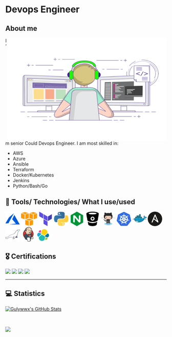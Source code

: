 # Devops Engineer 


## About me

<img align="right" src="images/gifs/coder3.gif" width="500" height="320" />

I’m senior Could Devops Engineer. I am most skilled in:

- AWS
- Azure
- Ansible
- Terraform
- Docker/Kubernetes
- Jenkins
- Python/Bash/Go


<h2>🚀 Tools/ Technologies/ What I use/used</h2>
<p align="left">
<a href="https://azure.microsoft.com" target="_blank"><img src="images/svgicons/microsoft_azure-icon.svg" alt="microsoft_azure" width="45" height="45" /></a>
<a href="https://aws.amazon.com" target="_blank"><img src="images/svgicons/amazon_aws-icon.svg" alt="Aws" width="50" height="45" /></a>  
<a href="https://www.terraform.io/" target="_blank"><img src="images/svgicons/terraformio-icon.svg" alt="terraform" width="45" height="45"/></a>  
<a href="https://www.python.org" target="_blank"><img src="images/svgicons/python-icon.svg" alt="python" width="45" height="45" /></a>
<a href="https://www.nginx.com/" target="_blank"><img src="images/svgicons/nginx-icon.svg" alt="nginx" width="45" height="45" /></a>
<a href="https://bitbucket.org/" target="_blank"><img src="images/svgicons/bitbucket-icon.svg" alt="BitBucket" width="45" height="45" /></a>
<a href="https://github.com/" target="_blank"><img src="images/svgicons/github-icon.svg" alt="Github" width="45" height="45" /></a>
<a href="https://kubernetes.io" target="_blank"><img src="images/svgicons/kubernetes-icon.svg" alt="Kubernetes" width="45" height="45" /></a>
<a href="https://www.docker.com/" target="_blank"><img src="images/svgicons/docker-icon.svg" alt="Docker" width="45" height="45" /></a>
<a href="https://www.ansible.com/" target="_blank"><img src="images/svgicons/ansible-icon.svg" alt="Ansible" width="45" height="45" /></a>
<a href="https://mariadb.org/" target="_blank"><img src="images/svgicons/mariadb-icon.svg" alt="MariaDb" width="45" height="45" /></a>
<a href="https://www.jenkins.io/" target="_blank"><img src="images/svgicons/jenkins-icon.svg" alt="Jenkins" width="45" height="45" /></a>
<a href="https://www.elastic.co" target="_blank"> <img src="images/svgicons/elastic-icon.svg" alt="elasticsearch" width="40" height="40"/></a>  
</p>

## 🎖️ Certifications

<a title="AWS Certified Solutions Architect – Professional" href="https://www.credly.com/badges/dfe1fdcc-7d99-49a2-a3c7-94378325bbeb"><img height="60" src="https://images.credly.com/size/680x680/images/8e968853-15af-4bbc-9d03-cf518971909c/AWS-SolArchitect-Professional-2020.png"></a>
<a title="WS Certified DevOps Engineer – Professional" href="https://www.credly.com/badges/4239ee46-6481-41cf-b6a5-c0d83297299b"><img height="60" src="https://images.credly.com/size/680x680/images/7fbb805d-ea82-4276-a227-e63121a2844b/AWS-DevOpsEngineer-Professional-2020.png"></a>
<a title="Microsoft Certified: Azure Solutions Architect Expert" href="https://www.credly.com/badges/a4c3635c-fed4-4cfe-ae39-d2539a865a1d"><img height="60" src="https://images.credly.com/size/680x680/images/987adb7e-49be-4e24-b67e-55986bd3fe66/azure-solutions-architect-expert-600x600.png"></a>
<a title="Microsoft Certified: Azure Network Engineer Associate" href="https://www.credly.com/badges/de61ddb3-c3f9-453b-addc-5365df19c583"><img height="60" src="https://images.credly.com/size/680x680/images/c3a2e51d-7984-48cc-a4cb-88d4e8487037/azure-network-engineer-associate-600x600.png"></a>

---
## 💻 Statistics


<a href="https://github.com/gulywwx/gulywwx">
  <img align="center" src="https://bad-apple-github-readme.vercel.app/api?username=gulywwx&show_icons=true&line_height=27&count_private=true" alt="Gulywwx's GitHub Stats" />
</a>

<p>&nbsp;</p>

<a href="https://github.com/gulywwx/gulywwx">
  <img align="center" src="https://github-profile-trophy.vercel.app/?username=gulywwx&column=7" />
</a>


